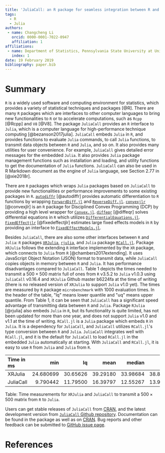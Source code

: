```yaml
---
title: 'JuliaCall: an R package for seamless integration between R and Julia'
tags:
  - R
  - Julia
authors:
 - name: Changcheng Li
   orcid: 0000-0001-7022-0947
   affiliation: 1
affiliations:
 - name: Department of Statistics, Pennsylvania State University at University Park
   index: 1
date: 19 February 2019
bibliography: paper.bib
---
```


# Summary

`R` is a widely used software and computing environment for statistics,
which provides a variety of statistical techniques and packages [@R].
There are many `R` packages which are interfaces to other computer languages
to bring new functionalities to `R` or to accelerate computations,
such as  `Rcpp` [@Rcpp] and `V8` [@V8].
The package `JuliaCall` provides an `R` interface to `Julia`,
which is a computer language for high-performance technique computing [@bezanson2017julia].
`JuliaCall` embeds `Julia` in `R`,
and provides functions to evaluate `Julia` commands, to call `Julia` functions,
to transmit data objects between `R` and `Julia`, and so on.
It also provides many utilities for user convenience.
For example, `JuliaCall` gives detailed error messages for the embedded `Julia`.
It also provides `Julia` package management functions such as installation and loading,
and utility functions to get the documentation of `Julia` functions.
`JuliaCall` can also be used in R Markdown document as the engine of `Julia` language, see Section 2.77 in [@xie2018r].

There are `R` packages which wraps `Julia` packages based on `JuliaCall` to provide new functionalities
or performance improvements to some existing packages in `R`.
[`autodiffr`](https://github.com/Non-Contradiction/autodiffr) [@autodiffr] provides automatic differentiation to `R` functions by wrapping
[`ForwardDiff.jl`](https://github.com/JuliaDiff/ForwardDiff.jl) and
[`ReverseDiff.jl`](https://github.com/JuliaDiff/ReverseDiff.jl).
[`convexjlr`](https://github.com/Non-Contradiction/convexjlr) [@convexjlr] is an `R` package for Disciplined Convex Programming (DCP) by providing a high level wrapper for [`Convex.jl`](https://github.com/JuliaOpt/Convex.jl).
[`diffeqr`](https://github.com/JuliaDiffEq/diffeqr) [@diffeqr] solves differential equations in `R` which utilizes [`DifferentialEquations.jl`](http://docs.juliadiffeq.org/latest/).
[`FixedEffectjlr`](https://github.com/eloualiche/FixedEffectjlr) [@fixedeffectjlr] estimates large fixed effects models in `R` by providing an interface to [`FixedEffectModels.jl`](https://github.com/matthieugomez/FixedEffectModels.jl).

Besides `JuliaCall`, there are also some other interfaces between `R` and `Julia`:
`R` packages [`XRJulia`](https://github.com/johnmchambers/XRJulia),
[`rjulia`](https://github.com/armgong/rjulia),
and `Julia` package [`RCall.jl`](https://github.com/JuliaInterop/RCall.jl).
Package `XRJulia` follows the extending `R` interface implemented by the `XR` package, which connects to `Julia` from `R` [@chambers2017extending].
It uses JavaScript Object Notation (JSON) format to transmit data, while `JuliaCall` copies objects in memory between `R` and `Julia`.
It has performance disadvantages compared to `JuliaCall`.
Table 1 depicts the times needed to transmit a $500\times 500$ matrix full of ones from `R` v3.5.2 to `Julia` v1.0.3 using `JuliaCall` v0.16.4 and `XRJulia` Github master b6224fa at the time of writing (there is no released version of `XRJulia` to support `Julia` v1.0 yet).
The times are measured by `R` package `microbenchmark` with 1000 evaluation times.
In the header of the table, "lq" means lower quantile and "uq" means upper quantile.
From Table 1, it can be seen that `JuliaCall` has a significant speed advantage of transmitting data between `R` and `Julia`.
Package `RJulia` [@rjulia] also embeds `Julia` in `R`, but its functionality is quite limited,
has not been updated for more than one year,
and does not support `Julia` v1.0 and v1.1 at the time of writing.
`RCall.jl` is a `Julia` package which embeds `R` in `Julia`.
It is a dependency for `JuliaCall`, and `JuliaCall` utilizes `RCall.jl`'s type conversion between `R` and `Julia`.
`JuliaCall` integrates well with `RCall.jl`, and it is the default for `JuliaCall` to load `RCall.jl` in the embedded `Julia` automatically at starting.
With `JuliaCall` and `RCall.jl`, it is easy to use `R` from `Julia` and `Julia` from `R`.

|Time in ms                |       min|       lq|     mean|   median|       uq|      max|
|:-------------------------|---------:|--------:|--------:|--------:|--------:|--------:|
|XRJulia                   | 24.680699| 30.65626| 39.29180| 33.98684| 38.83510| 454.6484|
|JuliaCall                 |  9.790442| 11.79500| 16.39797| 12.55267| 13.90892| 406.0156|

Table: Time measurements for `XRJulia` and `JuliaCall` to transmit a $500 \times 500$ matrix from `R` to `Julia`.

Users can get stable releases of `JuliaCall` from [CRAN](https://CRAN.R-project.org/package=JuliaCall), and the latest development version from [`JuliaCall` Github repository](https://github.com/Non-Contradiction/JuliaCall).
Documentation can be found in the package as well as on [CRAN](https://cran.r-project.org/web/packages/JuliaCall/JuliaCall.pdf).
Bug reports and other feedback can be submitted to [GitHub issue page](https://github.com/Non-Contradiction/JuliaCall/issues).

# References
